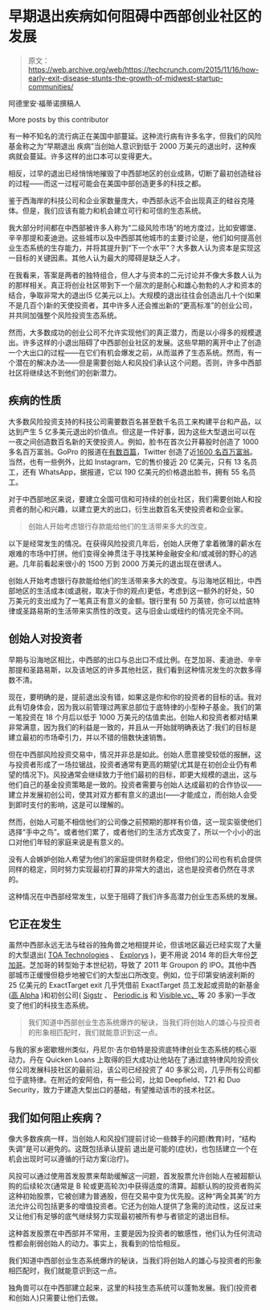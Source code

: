 # 早期退出疾病如何阻碍中西部创业社区的发展 

> 原文：<https://web.archive.org/web/https://techcrunch.com/2015/11/16/how-early-exit-disease-stunts-the-growth-of-midwest-startup-communities/>

阿德里安·福蒂诺撰稿人

More posts by this contributor

有一种不知名的流行病正在美国中部蔓延。这种流行病有许多名字，但我们的风险基金称之为“早期退出 疾病”当创始人意识到低于 2000 万美元的退出时，这种疾病就会蔓延。许多这样的出口本可以变得更大。

相反，过早的退出已经悄悄地摧毁了中西部地区的创业成熟，切断了最初创造硅谷的过程——而这一过程可能会在美国中部创造更多的科技之都。

鉴于西海岸的科技公司和企业家数量庞大，中西部永远不会出现真正的硅谷克隆体。但是，我们应该有能力和机会建立可行和可信的生态系统。

我大部分时间都在中西部被许多人称为“二级风险市场”的地方度过，比如安娜堡、辛辛那提和麦迪逊。这些城市以及中西部其他城市的主要讨论是，他们如何提高创业生态系统的生存能力，并将其提升到“下一个水平”？大多数人认为资本是实现这一目标的关键因素。其他人认为最大的障碍是缺乏人才。

在我看来，答案是两者的独特组合，但人才与资本的二元讨论并不像大多数人认为的那样相关。真正将创业社区带到下一个层次的是耐心和雄心勃勃的人才和资本的结合，争取非常大的退出(5 亿美元以上)。大规模的退出往往会创造出几十个(如果不是几百个)新的天使投资者，其中许多人还会推出新的“更高标准”的创业公司，并共同加强整个风险投资生态系统。

然而，大多数成功的创业公司不允许实现他们的真正潜力，而是以小得多的规模退出。许多这样的小退出阻碍了中西部创业社区的发展。这些早期的离开中止了创造一个大出口的过程——在它们有机会爆发之前，从而滋养了生态系统。然而，有一个潜在的解决办法——但是需要创始人和风投们承认这个问题。否则，许多中西部社区将继续达不到他们的创新潜力。

## 疾病的性质

大多数风险投资支持的科技公司需要数百名甚至数千名员工来构建平台和产品，以达到产生 5 亿多美元退出的价值点。但这是一件好事，因为这些大型退出可以在一夜之间创造数百名新的天使投资人。例如，脸书在首次公开募股时创造了 1000 多名百万富翁。GoPro 的报道在[有数百篇](https://web.archive.org/web/20221206133442/http://www.cnbc.com/id/101792363)，Twitter 创造了近[1600 名百万富翁](https://web.archive.org/web/20221206133442/http://www.businessinsider.com/twitter-ipo-created-1600-millionaires-2013-11)。当然，也有一些例外，比如 Instagram，它的售价接近 20 亿美元，只有 13 名员工，还有 WhatsApp，据报道，它以 190 亿美元的价格退出脸书，拥有 55 名员工。

对于中西部地区来说，要建立全国可信和可持续的创业社区，我们需要创始人和投资者的耐心和兴趣，以建立更大的出口，衍生出数百名天使投资者和企业家。

> 创始人开始考虑银行存款能给他们的生活带来多大的改变。

以下是经常发生的情况。在获得风险投资几年后，创始人厌倦了拿着微薄的薪水在艰难的市场中打拼。他们变得全神贯注于寻找某种金融安全和/或减弱的野心的逃避。几年前看起来很小的 1500 万到 2000 万美元的退出现在很诱人。

创始人开始考虑银行存款能给他们的生活带来多大的改变。与沿海地区相比，中西部地区的生活成本(或退税，取决于你的观点)更低，考虑到这一额外的好处，50 万美元的支出成为了一笔真正有意义的金额。银行里有 50 万英镑，你可以给底特律或圣路易斯的生活带来实质性的改变。这与旧金山或纽约的情况完全不同。

## 创始人对投资者

早期与沿海地区相比，中西部的出口与总出口不成比例。在芝加哥、麦迪逊、辛辛那提和圣路易斯，以及该地区的许多其他社区，我们看到这种情况发生的次数多得数不清。

现在，要明确的是，提前退出没有错，如果这是你和你的投资者的目标的话。我对此有切身体会，因为我以前管理过两家总部位于底特律的小型种子基金。我们的第一笔投资在 18 个月后以低于 1000 万美元的估值卖出。创始人和投资者都对结果非常满意，因为我们的利益是一致的，并且从一开始就明确表达了:我们的目标是建立最初的市场牵引力，并以不错的倍数快速销售。

但在中西部风险投资交易中，情况并非总是如此。创始人愿意接受较低的报酬，这与投资者形成了一场拉锯战，投资者通常有更高的期望(尤其是在初创企业仍有希望的情况下)。风投通常会继续致力于他们最初的目标，即更大规模的退出，这与他们自己的基金投资策略是一致的。投资者需要与创始人达成最初的合作协议——建立并发展初创公司，使其对双方都有意义的退出(——才能成立，而创始人会受到即时支付的影响，这是可以理解的。

然而，创始人可能不相信他们的公司像之前预期的那样有价值，这一现实驱使他们选择“手中之鸟”。或者他们累了，或者他们的生活方式改变了，所以一个小小的出口对他们年轻的家庭来说是有意义的。

没有人会嫉妒创始人希望为他们的家庭提供财务稳定，但他们的公司也有机会提供同样的稳定，同时努力实现最初打算的非常大的退出，这也是投资者仍然在寻求的。

这种情况在中西部经常发生，以至于阻碍了我们许多高潜力创业生态系统的发展。

## 它正在发生

虽然中西部永远无法与硅谷的独角兽之地相提并论，但该地区最近已经实现了大量的大型退出( [TOA Technologies](https://web.archive.org/web/20221206133442/http://www.businessinsider.com/oracle-buys-toa-technologies-2014-7) 、 [Explorys](https://web.archive.org/web/20221206133442/http://www.cleveland.com/business/index.ssf/2015/04/ibm_buys_cleveland-based_explo.html) )，更不用说 2014 年的巨大年份[芝加哥](https://web.archive.org/web/20221206133442/http://www.builtinchicago.org/2015/01/22/16b-funding-and-7b-exits-chicago-tech-just-had-its-best-year-ever)。芝加哥的转型始于本世纪初，导致了 2011 年 Groupon 的 IPO。其他中西部城市正缓慢但稳步地被它们的大型出口所改变。例如，位于印第安纳波利斯的 25 亿美元的 ExactTarget exit 几乎凭借前 ExactTarget 员工发起或资助的新基金([高 Alpha](https://web.archive.org/web/20221206133442/http://highalpha.com/) )和初创公司( [Sigstr](https://web.archive.org/web/20221206133442/http://www.sigstr.com/) 、 [Periodic.is](https://web.archive.org/web/20221206133442/http://periodic.is/) 和 [Visible.vc、](https://web.archive.org/web/20221206133442/https://visible.vc/)等 20 多家)一手改变了他们的科技生态系统。

> 我们知道中西部创业生态系统爆炸的秘诀，当我们将创始人的雄心与投资者的形象相匹配时，我们就能意识到这一点。

与我的家乡密歇根州类似，丹尼尔·吉尔伯特是投资底特律创业生态系统的核心驱动力。丹在 Quicken Loans 上取得的巨大成功让他站在了通过底特律风险投资伙伴公司发展科技社区的最前沿，该公司已经投资了 40 多家公司，几乎所有公司都位于底特律。在附近的安阿伯，有一些公司，比如 Deepfield、T21 和 Duo Security，致力于建造大型出口的基础，有望推动该市的技术社区。

## 我们如何阻止疾病？

像大多数疾病一样，当创始人和风投们提前讨论一些棘手的问题(教育)时，“结构失调”是可以避免的。这既包括承认提前 退出是可能的(症状)，也包括建立一个在机会出现时可以遵循的行动方案(治疗)。

风投可以通过使用首发股票来帮助缓解这一问题，首发股票允许创始人在被超额认购的后续轮次(通常是 B 轮或更高轮次)中获得适度的清算。超额认购的投资者购买这种初始股票，它被创建为普通股，但在交易中变为优先股。这种“两全其美”的方法允许公司包括更多的增值投资者。它还为创始人提供了急需的流动性，这反过来又让他们有足够的底气继续努力实现最初被所有参与者锁定的退出目标。

这种首发股票在中西部并不常用，主要是因为投资者的敏感性，他们认为任何流动性都会削弱创始人的动力。事实上，我看到的恰恰相反。

我们知道中西部创业生态系统爆炸的秘诀，当我们将创始人的雄心与投资者的形象相匹配时，我们就能意识到这一点。

独角兽可以在中西部建立起来，这里的科技生态系统可以蓬勃发展。我们(投资者和创始人)只需要让他们去做。
